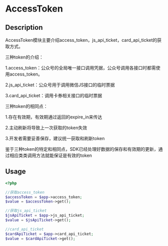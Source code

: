 # AccessToken

## Description
AccessToken模块主要介绍access_token，js_api_ticket，card_api_ticket的获取方式。

三种token的介绍：

1.access_token：公众号的全局唯一接口调用凭据，公众号调用各接口时都需使用access_token。

2.js_api_ticket：公众号用于调用微信JS接口的临时票据

3.card_api_ticket：调用卡券相关接口的临时票据

三种token的相同点：

1.存在有效期，有效期通过返回的expire_in来传达

2.主动刷新将导致上一次获取的token失效

3.开发者需要妥善保存，建议统一获取和刷新token

鉴于三种token的特定和相同点，SDK已经处理好数据的保存和有效期的更新，通过相应类类调用方法就能保证是有效的token

## Usage
```php
<?php 

//获取access_token
$accessToken = $app->access_token;
$value = $accessToken->get();

//获取js_api_ticket
$jsApiTicket = $app->js_api_ticket;
$value = $jsApiTicket->get();

//card_api_ticket
$cardApiTicket = $app->card_api_ticket;
$value = $cardApiTicket->get();

```